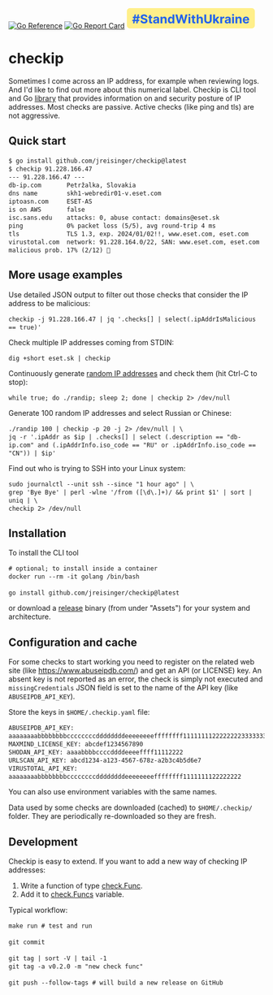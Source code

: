 [![Go Reference](https://pkg.go.dev/badge/github.com/jreisinger/checkip.svg)](https://pkg.go.dev/github.com/jreisinger/checkip)
[![Go Report Card](https://goreportcard.com/badge/github.com/jreisinger/checkip)](https://goreportcard.com/report/github.com/jreisinger/checkip)
[![StandWithUkraine](https://raw.githubusercontent.com/vshymanskyy/StandWithUkraine/main/badges/StandWithUkraine.svg)](https://github.com/vshymanskyy/StandWithUkraine/blob/main/docs/README.md)

# checkip

Sometimes I come across an IP address, for example when reviewing logs. And I'd like to find out more about this numerical label. Checkip is CLI tool and Go [library](https://pkg.go.dev/github.com/jreisinger/checkip/check) that provides information on and security posture of IP addresses. Most checks are passive. Active checks (like ping and tls) are not aggressive.

## Quick start

```
$ go install github.com/jreisinger/checkip@latest
$ checkip 91.228.166.47
--- 91.228.166.47 ---
db-ip.com       Petržalka, Slovakia
dns name        skh1-webredir01-v.eset.com
iptoasn.com     ESET-AS
is on AWS       false
isc.sans.edu    attacks: 0, abuse contact: domains@eset.sk
ping            0% packet loss (5/5), avg round-trip 4 ms
tls             TLS 1.3, exp. 2024/01/02!!, www.eset.com, eset.com
virustotal.com  network: 91.228.164.0/22, SAN: www.eset.com, eset.com
malicious prob. 17% (2/12) 🤏
```

## More usage examples

Use detailed JSON output to filter out those checks that consider the IP address to be malicious:

```
checkip -j 91.228.166.47 | jq '.checks[] | select(.ipAddrIsMalicious == true)'
```

Check multiple IP addresses coming from STDIN:

```
dig +short eset.sk | checkip
```

Continuously generate [random IP addresses](https://github.com/jreisinger/checkip/blob/master/randip) and check them (hit Ctrl-C to stop):

```
while true; do ./randip; sleep 2; done | checkip 2> /dev/null
```

Generate 100 random IP addresses and select Russian or Chinese:

```
./randip 100 | checkip -p 20 -j 2> /dev/null | \
jq -r '.ipAddr as $ip | .checks[] | select (.description == "db-ip.com" and (.ipAddrInfo.iso_code == "RU" or .ipAddrInfo.iso_code == "CN")) | $ip'
```

Find out who is trying to SSH into your Linux system:

```
sudo journalctl --unit ssh --since "1 hour ago" | \
grep 'Bye Bye' | perl -wlne '/from ([\d\.]+)/ && print $1' | sort | uniq | \
checkip 2> /dev/null
```

## Installation

To install the CLI tool

```
# optional; to install inside a container
docker run --rm -it golang /bin/bash

go install github.com/jreisinger/checkip@latest
```

or download a [release](https://github.com/jreisinger/checkip/releases) binary (from under "Assets") for your system and architecture.

## Configuration and cache

For some checks to start working you need to register on the related web site (like https://www.abuseipdb.com/) and get an API (or LICENSE) key. An absent key is not reported as an error, the check is simply not executed and `missingCredentials` JSON field is set to the name of the API key (like `ABUSEIPDB_API_KEY`).

Store the keys in `$HOME/.checkip.yaml` file:

```
ABUSEIPDB_API_KEY: aaaaaaaabbbbbbbbccccccccddddddddeeeeeeeeffffffff11111111222222223333333344444444
MAXMIND_LICENSE_KEY: abcdef1234567890
SHODAN_API_KEY: aaaabbbbccccddddeeeeffff11112222
URLSCAN_API_KEY: abcd1234-a123-4567-678z-a2b3c4b5d6e7
VIRUSTOTAL_API_KEY: aaaaaaaabbbbbbbbccccccccddddddddeeeeeeeeffffffff1111111122222222
```

You can also use environment variables with the same names.

Data used by some checks are downloaded (cached) to `$HOME/.checkip/` folder. They are periodically re-downloaded so they are fresh.

## Development

Checkip is easy to extend. If you want to add a new way of checking IP addresses:

1. Write a function of type [check.Func](https://pkg.go.dev/github.com/jreisinger/checkip/check#Func).
2. Add it to [check.Funcs](https://pkg.go.dev/github.com/jreisinger/checkip/check#Funcs) variable.

Typical workflow:

```
make run # test and run

git commit

git tag | sort -V | tail -1
git tag -a v0.2.0 -m "new check func"

git push --follow-tags # will build a new release on GitHub
```
